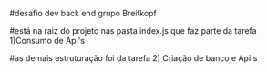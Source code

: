 #desafio dev back end grupo Breitkopf

#está na raiz do projeto nas pasta index.js que faz parte da tarefa 1)Consumo de Api's

#as demais estruturação foi da tarefa 2) Criação de banco e Api's


